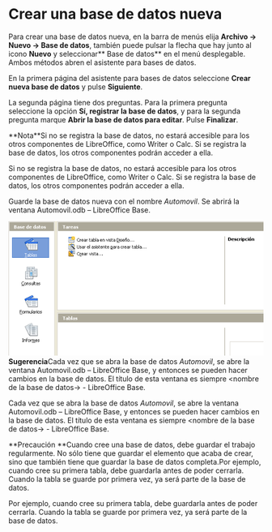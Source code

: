 
# Crear una base de datos nueva

Para crear una base de datos nueva, en la barra de menús elija **Archivo → Nuevo → Base de datos**, también puede pulsar la flecha que hay junto al icono **Nuevo** y seleccionar** Base de datos** en el menú desplegable. Ambos métodos abren el asistente para bases de datos.

En la primera página del asistente para bases de datos seleccione **Crear nueva base de datos** y pulse **Siguiente**.

La segunda página tiene dos preguntas. Para la primera pregunta seleccione la opción **Sí, registrar la base de datos**, y para la segunda pregunta marque **Abrir la base de datos para editar**. Pulse **Finalizar**.
<td width="13%" bgcolor="#94bd5e">**Nota**</td><td width="87%" valign="top">Si no se registra la base de datos, no estará accesible para los otros componentes de LibreOffice, como Writer o Calc. Si se registra la base de datos, los otros componentes podrán acceder a ella.</td>

Si no se registra la base de datos, no estará accesible para los otros componentes de LibreOffice, como Writer o Calc. Si se registra la base de datos, los otros componentes podrán acceder a ella.

Guarde la base de datos nueva con el nombre *Automovil*. Se abrirá la ventana Automovil.odb – LibreOffice Base.

![](img/CrearBaseDeDatos.png)<td width="15%" bgcolor="#83caff">**Sugerencia**</td><td width="85%" valign="top">Cada vez que se abra la base de datos *Automovil*, se abre la ventana Automovil.odb – LibreOffice Base, y entonces se pueden hacer cambios en la base de datos. El título de esta ventana es siempre &lt;nombre de la base de datos→ - LibreOffice Base.</td>

Cada vez que se abra la base de datos *Automovil*, se abre la ventana Automovil.odb – LibreOffice Base, y entonces se pueden hacer cambios en la base de datos. El título de esta ventana es siempre &lt;nombre de la base de datos→ - LibreOffice Base.
<td width="15%" bgcolor="#ffd320">**Precaución **</td><td width="85%" valign="top">Cuando cree una base de datos, debe guardar el trabajo regularmente. No sólo tiene que guardar el elemento que acaba de crear, sino que también tiene que guardar la base de datos completa.Por ejemplo, cuando cree su primera tabla, debe guardarla antes de poder cerrarla. Cuando la tabla se guarde por primera vez, ya será parte de la base de datos.</td>



Por ejemplo, cuando cree su primera tabla, debe guardarla antes de poder cerrarla. Cuando la tabla se guarde por primera vez, ya será parte de la base de datos.

